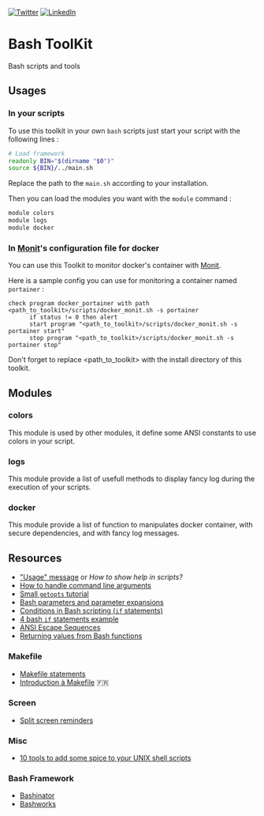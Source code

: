 [![Twitter](https://img.shields.io/badge/Twitter-%40jeckel4-blue.svg)](https://twitter.com/intent/user?screen_name=jeckel4) [![LinkedIn](https://img.shields.io/badge/LinkedIn-Julien%20Mercier-blue.svg)](https://www.linkedin.com/in/jeckel/)

# Bash ToolKit
Bash scripts and tools

## Usages

### In your scripts

To use this toolkit in your own `bash` scripts just start your script with the following lines :
```bash
# Load framework
readonly BIN="$(dirname "$0")"
source ${BIN}/../main.sh
```

Replace the path to the `main.sh` according to your installation.

Then you can load the modules you want with the `module` command :

```bash
module colors
module logs
module docker
```

### In [Monit](https://www.mmonit.com/monit/)'s configuration file for docker

You can use this Toolkit to monitor docker's container with [Monit](https://www.mmonit.com/monit/).

Here is a sample config you can use for monitoring a container named `portainer` :

```monit
check program docker_portainer with path <path_to_toolkit>/scripts/docker_monit.sh -s portainer
      if status != 0 then alert
      start program "<path_to_toolkit>/scripts/docker_monit.sh -s portainer start"
      stop program "<path_to_toolkit>/scripts/docker_monit.sh -s portainer stop"
```

Don't forget to replace <path_to_toolkit> with the install directory of this toolkit.

## Modules

### colors

This module is used by other modules, it define some ANSI constants to use colors in your script.

### logs

This module provide a list of usefull methods to display fancy log during the execution of your scripts.

### docker

This module provide a list of function to manipulates docker container, with secure dependencies, and with fancy log messages.



## Resources

* ["Usage" message](https://en.wikipedia.org/wiki/Usage_message) or *How to show help in scripts?*
* [How to handle command line arguments](http://mywiki.wooledge.org/BashFAQ/035)
* [Small `getopts` tutorial](http://wiki.bash-hackers.org/howto/getopts_tutorial)
* [Bash parameters and parameter expansions](https://www.ibm.com/developerworks/library/l-bash-parameters/index.html)
* [Conditions in Bash scripting (`if` statements)](https://linuxacademy.com/blog/linux/conditions-in-bash-scripting-if-statements/)
* [4 bash `if` statements example](http://www.thegeekstuff.com/2010/06/bash-if-statement-examples/)
* [ANSI Escape Sequences](http://www.tldp.org/HOWTO/Bash-Prompt-HOWTO/c327.html)
* [Returning values from Bash functions](http://www.linuxjournal.com/content/return-values-bash-functions)

### Makefile
* [Makefile statements](http://makepp.sourceforge.net/1.19/makepp_statements.html)
* [Introduction à Makefile](http://gl.developpez.com/tutoriel/outil/makefile/) :fr:

### Screen
* [Split screen reminders](https://unix.stackexchange.com/questions/7453/how-to-split-the-terminal-into-more-than-one-view#7455)

### Misc
* [10 tools to add some spice to your UNIX shell scripts](https://www.cyberciti.biz/tips/spice-up-your-unix-linux-shell-scripts.html)

### Bash Framework
* [Bashinator](https://github.com/wschlich/bashinator)
* [Bashworks](https://github.com/jpic/bashworks)
